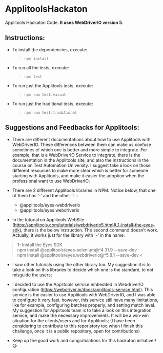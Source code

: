 # ApplitoolsHackaton
Applitools Hackaton Code. **It uses WebDriverIO version 5**.

## Instructions:

* To install the dependencies, execute: 
    > ```npm install```

* To run all the tests, execute:
  >  ```npm test```

* To run just the Applitools tests, execute:
  >  ```npm run test:visual```

* To run just the traditional tests, execute:
  >  ```npm run test:traditional```

## Suggestions and Feedbacks for Applitools:
* There are different documentations about how to use Applitools with WebDriverIO. These differences between them can make us confuse sometimes of which one is better and  more simple to integrate. For example, that is a WebDriverIO Service to integrate, there is the documentation in the Applitools site, and also the instructions in the course on Test Automation University. I suggest take a look on those different resources to make more clear which is better for someone starting with Applitools, and make it easier the adoption when the professional want to use WebDriverIO;

* There are 2 different Applitools libraries in NPM. Notice below, that one of them has '-' and the other '.'. :
    * @applitools/eyes-webdriverio
    * @applitools/eyes.webdriverio
* In the tutorial on Applitools WebSite (https://applitools.com/tutorials/webdriverio5.html#_1-install-the-eyes-sdk), there is the below instruction. The second command doesn't work. Actually, it works just for the library with '-' in the name:
>1- Install the Eyes SDK  
>npm install @applitools/eyes-selenium@^4.31.9 --save-dev    
>npm install @applitools/eyes.webdriverio@^5.8.1 --save-dev <


* I saw other tutorials using the other library too. My suggestion it is to take a look on this libraries to decide which one is the standard, to not misguide the users;

* I decided to use the Applitools service embedded in WebdriverIO configuration (https://webdriver.io/docs/applitools-service.html). This service is the easier to use Applitools with WebDriverIO, and I was able to configure it very fast, however, this service still have many limitations, like for example, configuring batches properly, and setting match level. My suggestion for Applitools team is to take a look on this integration service, and make the necessary improvements. It will be a win-win situation for the clients/users and for Applitools; (I have been considering to contribute to this reporistory too when I finish this challenge, once it is a public repository, open for contributions)

* Keep up the good work and congratulations for this hackaton initiative!! :smiley:
